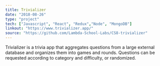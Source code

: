 ```yaml
---
title: Trivializer
date: "2018-08-26"
type: "project"
tech: ["Javascript", "React", "Redux","Node", "MongoDB"]
linkout: "https://www.trivializer.app/"
source: "https://github.com/Lambda-School-Labs/CS8-trivializer"
---
```


Trivializer is a trivia app that aggregates
questions from a large external database and organizes them into games and rounds. Questions can be requested according to category and difficulty, or randomized.